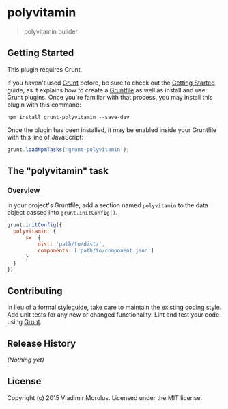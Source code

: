 # polyvitamin

> polyvitamin builder

## Getting Started
This plugin requires Grunt.

If you haven't used [Grunt](http://gruntjs.com/) before, be sure to check out the [Getting Started](http://gruntjs.com/getting-started) guide, as it explains how to create a [Gruntfile](http://gruntjs.com/sample-gruntfile) as well as install and use Grunt plugins. Once you're familiar with that process, you may install this plugin with this command:

```shell
npm install grunt-polyvitamin --save-dev
```

Once the plugin has been installed, it may be enabled inside your Gruntfile with this line of JavaScript:

```js
grunt.loadNpmTasks('grunt-polyvitamin');
```

## The "polyvitamin" task

### Overview
In your project's Gruntfile, add a section named `polyvitamin` to the data object passed into `grunt.initConfig()`.

```js
grunt.initConfig({
  polyvitamin: {
      sx: {
          dist: 'path/to/dist/',
          components: ['path/to/component.json']
      }
  }
})
```

## Contributing
In lieu of a formal styleguide, take care to maintain the existing coding style. Add unit tests for any new or changed functionality. Lint and test your code using [Grunt](http://gruntjs.com/).

## Release History
_(Nothing yet)_

## License
Copyright (c) 2015 Vladimir Morulus. Licensed under the MIT license.
